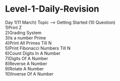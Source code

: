 # Level-1-Daily-Revision
Day 1(11 March) Topic --> Getting Started (10 Question)<br/>
                1)Print Z<br/>
                2)Grading System<br/>
                3)Is a number Prime <br/>
                4)Print All Primes Till N<br/>
                5)Print Fibonacci Numbers Till N<br/>
                6)Count Digits In A Number<br/>
                7)Digits Of A Number<br/>
                8)Reverse A Number<br/>
                9)Rotate A Number<br/>
                10)Inverse Of A Number<br/>
                 
